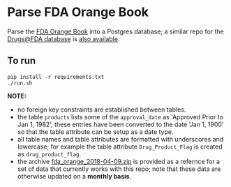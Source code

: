 # Parse FDA Orange Book

Parse the [FDA Orange Book](https://www.accessdata.fda.gov/scripts/cder/ob/) into a Postgres database; a similar repo for the [Drugs@FDA database](https://www.accessdata.fda.gov/scripts/cder/daf/) is [also available](https://github.com/ConstantinoSchillebeeckx/parse_fda_drugs).

## To run
```
pip install -r requirements.txt
./run.sh
```

**NOTE:** 

- no foreign key constraints are established between tables.
- the table `products` lists some of the `approval_date` as 'Approved Prior to Jan 1, 1982', these entries have been converted to the date 'Jan 1, 1900' so that the table attribute can be setup as a date type.
- all table names and table attributes are formatted with underscores and lowercase; for example the table attribute `Drug_Product_Flag` is created as `drug_product_flag`.
- the archive [fda_orange_2018-04-09.zip](fda_orange_2018-04-09.zip) is provided as a refernce for a set of data that currently works with this repo; note that these data are otherwise updated on a **monthly basis**.
